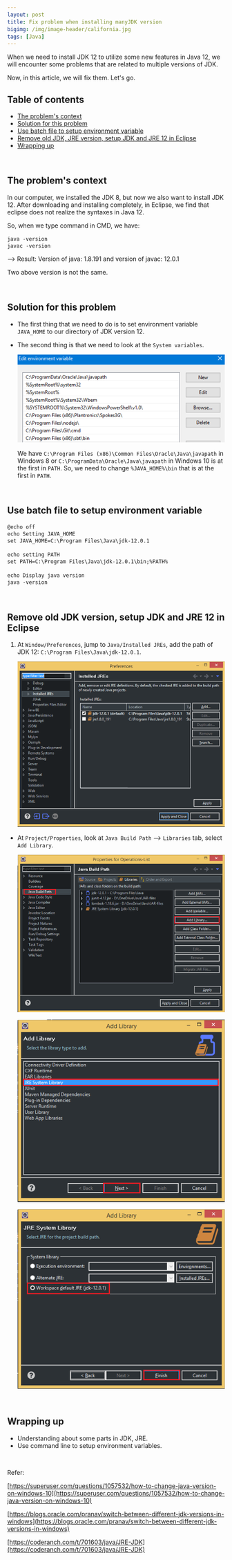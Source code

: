 ```yaml
---
layout: post
title: Fix problem when installing manyJDK version
bigimg: /img/image-header/california.jpg
tags: [Java]
---
```


When we need to install JDK 12 to utilize some new features in Java 12, we will encounter some problems that are related to multiple versions of JDK.

Now, in this article, we will fix them. Let's go.

## Table of contents
- [The problem's context](#the-problem's-context)
- [Solution for this problem](#solution-for-this-problem)
- [Use batch file to setup environment variable](#use-batch-file-to-setup-environment-variable)
- [Remove old JDK, JRE version, setup JDK and JRE 12 in Eclipse](#remove-old-JDK-JRE-version-setup-JDK-and-JRE-12-in-eclipse)
- [Wrapping up](#wrapping-up)

<br>

## The problem's context
In our computer, we installed the JDK 8, but now we also want to install JDK 12. After downloading and installing completely, in Eclipse, we find that eclipse does not realize the syntaxes in Java 12.

So, when we type command in CMD, we have:

```
java -version
javac -version
```

--> Result: Version of java: 1.8.191 and version of javac: 12.0.1

Two above version is not the same.

<br>

## Solution for this problem
- The first thing that we need to do is to set environment variable ```JAVA_HOME``` to our directory of JDK version 12.

- The second thing is that we need to look at the ```System variables```. 

    ![](../img/Java-Common/jdk-jre-jvm/system-variables-javapath-oracle.png)

    We have ```C:\Program Files (x86)\Common Files\Oracle\Java\javapath``` in Windows 8 or ```C:\ProgramData\Oracle\Java\javapath``` in Windows 10 is at the first in ```PATH```. So, we need to change ```%JAVA_HOME%\bin``` that is at the first in ```PATH```.

<br>

## Use batch file to setup environment variable

```batch
@echo off
echo Setting JAVA_HOME
set JAVA_HOME=C:\Program Files\Java\jdk-12.0.1

echo setting PATH
set PATH=C:\Program Files\Java\jdk-12.0.1\bin;%PATH%

echo Display java version
java -version
```

<br>

## Remove old JDK version, setup JDK and JRE 12 in Eclipse
1. At ```Window/Preferences```, jump to ```Java/Installed JREs```, add the path of JDK 12: ```C:\Program Files\Java\jdk-12.0.1```.   

    ![](../img/Java-Common/jdk-jre-jvm/setup-JRE-12-eclipse.png)

- At ```Project/Properties```, look at ```Java Build Path``` --> ```Libraries``` tab, select ```Add Library```.

    ![](../img/Java-Common/jdk-jre-jvm/setup-JRE-12-project-properties-1.png)

    ![](../img/Java-Common/jdk-jre-jvm/setup-JRE-12-project-properties-2.png)

    ![](../img/Java-Common/jdk-jre-jvm/setup-JRE-12-project-properties-3.png)

<br>

## Wrapping up
- Understanding about some parts in JDK, JRE.
- Use command line to setup environment variables.

<br>

Refer:

[https://superuser.com/questions/1057532/how-to-change-java-version-on-windows-10](https://superuser.com/questions/1057532/how-to-change-java-version-on-windows-10)

[https://blogs.oracle.com/pranav/switch-between-different-jdk-versions-in-windows](https://blogs.oracle.com/pranav/switch-between-different-jdk-versions-in-windows)

[https://coderanch.com/t/701603/java/JRE-JDK](https://coderanch.com/t/701603/java/JRE-JDK)